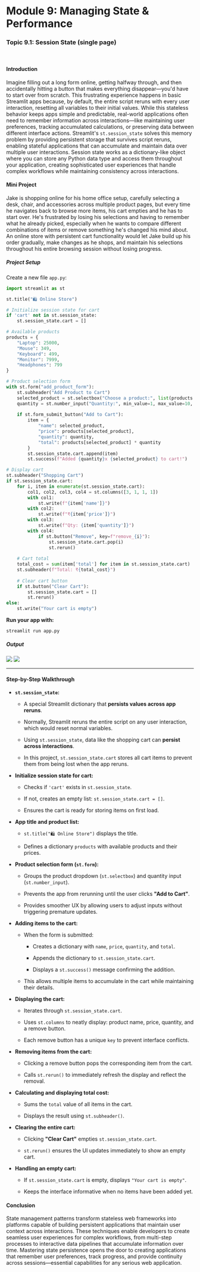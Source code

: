 # Module 9: Managing State & Performance

### Topic 9.1: Session State (single page)

<br>

#### **Introduction**

Imagine filling out a long form online, getting halfway through, and then accidentally hitting a button that makes everything disappear—you'd have to start over from scratch. This frustrating experience happens in basic Streamlit apps because, by default, the entire script reruns with every user interaction, resetting all variables to their initial values. While this stateless behavior keeps apps simple and predictable, real-world applications often need to remember information across interactions—like maintaining user preferences, tracking accumulated calculations, or preserving data between different interface actions.
Streamlit's `st.session_state` solves this memory problem by providing persistent storage that survives script reruns, enabling stateful applications that can accumulate and maintain data over multiple user interactions. Session state works as a dictionary-like object where you can store any Python data type and access them throughout your application, creating sophisticated user experiences that handle complex workflows while maintaining consistency across interactions.

#### **Mini Project**

Jake is shopping online for his home office setup, carefully selecting a desk, chair, and accessories across multiple product pages, but every time he navigates back to browse more items, his cart empties and he has to start over. He's frustrated by losing his selections and having to remember what he already picked, especially when he wants to compare different combinations of items or remove something he's changed his mind about.
An online store with persistent cart functionality would let Jake build up his order gradually, make changes as he shops, and maintain his selections throughout his entire browsing session without losing progress.

##### **Project Setup**

Create a new file `app.py`:

```python
import streamlit as st

st.title("🛍️ Online Store")

# Initialize session state for cart
if 'cart' not in st.session_state:
    st.session_state.cart = []

# Available products
products = {
    "Laptop": 25000,
    "Mouse": 349,
    "Keyboard": 499,
    "Monitor": 7999,
    "Headphones": 799
}

# Product selection form
with st.form("add_product_form"):
    st.subheader("Add Product to Cart")
    selected_product = st.selectbox("Choose a product:", list(products.keys()))
    quantity = st.number_input("Quantity:", min_value=1, max_value=10, value=1)
    
    if st.form_submit_button("Add to Cart"):
        item = {
            "name": selected_product,
            "price": products[selected_product],
            "quantity": quantity,
            "total": products[selected_product] * quantity
        }
        st.session_state.cart.append(item)
        st.success(f"Added {quantity}x {selected_product} to cart!")

# Display cart
st.subheader("Shopping Cart")
if st.session_state.cart:
    for i, item in enumerate(st.session_state.cart):
        col1, col2, col3, col4 = st.columns([3, 1, 1, 1])
        with col1:
            st.write(f"{item['name']}")
        with col2:
            st.write(f"₹{item['price']}")
        with col3:
            st.write(f"Qty: {item['quantity']}")
        with col4:
            if st.button("Remove", key=f"remove_{i}"):
                st.session_state.cart.pop(i)
                st.rerun()
    
    # Cart total
    total_cost = sum(item['total'] for item in st.session_state.cart)
    st.subheader(f"Total: ₹{total_cost}")
    
    # Clear cart button
    if st.button("Clear Cart"):
        st.session_state.cart = []
        st.rerun()
else:
    st.write("Your cart is empty")

```

**Run your app with:**

```
streamlit run app.py

```

##### **Output**

<img src="https://github.com/smaranjitghose/streamlit_course/blob/master/images/Module%209/mod9cart1.png">

<img src="https://github.com/smaranjitghose/streamlit_course/blob/master/images/Module%209/mod9cart2.png">

---

#### **Step-by-Step Walkthrough**


-   **`st.session_state`:**
    
    -   A special Streamlit dictionary that **persists values across app reruns**.
        
    -   Normally, Streamlit reruns the entire script on any user interaction, which would reset normal variables.
        
    -   Using `st.session_state`, data like the shopping cart can **persist across interactions**.
        
    -   In this project, `st.session_state.cart` stores all cart items to prevent them from being lost when the app reruns.
        
-   **Initialize session state for cart:**
    
    -   Checks if `'cart'` exists in `st.session_state`.
        
    -   If not, creates an empty list: `st.session_state.cart = []`.
        
    -   Ensures the cart is ready for storing items on first load.
        
-   **App title and product list:**
    
    -   `st.title("🛍️ Online Store")` displays the title.
        
    -   Defines a dictionary `products` with available products and their prices.
        
-   **Product selection form (`st.form`):**
    
    -   Groups the product dropdown (`st.selectbox`) and quantity input (`st.number_input`).
        
    -   Prevents the app from rerunning until the user clicks **"Add to Cart"**.
        
    -   Provides smoother UX by allowing users to adjust inputs without triggering premature updates.
        
-   **Adding items to the cart:**
    
    -   When the form is submitted:
        
        -   Creates a dictionary with `name`, `price`, `quantity`, and `total`.
            
        -   Appends the dictionary to `st.session_state.cart`.
            
        -   Displays a `st.success()` message confirming the addition.
            
    -   This allows multiple items to accumulate in the cart while maintaining their details.
        
-   **Displaying the cart:**
    
    -   Iterates through `st.session_state.cart`.
        
    -   Uses `st.columns` to neatly display: product name, price, quantity, and a remove button.
        
    -   Each remove button has a unique `key` to prevent interface conflicts.
        
-   **Removing items from the cart:**
    
    -   Clicking a remove button pops the corresponding item from the cart.
        
    -   Calls `st.rerun()` to immediately refresh the display and reflect the removal.
        
-   **Calculating and displaying total cost:**
    
    -   Sums the `total` value of all items in the cart.
        
    -   Displays the result using `st.subheader()`.
        
-   **Clearing the entire cart:**
    
    -   Clicking **"Clear Cart"** empties `st.session_state.cart`.
        
    -   `st.rerun()` ensures the UI updates immediately to show an empty cart.
        
-   **Handling an empty cart:**
    
    -   If `st.session_state.cart` is empty, displays `"Your cart is empty"`.
        
    -   Keeps the interface informative when no items have been added yet.

#### **Conclusion**

State management patterns transform stateless web frameworks into platforms capable of building persistent applications that maintain user context across interactions. These techniques enable developers to create seamless user experiences for complex workflows, from multi-step processes to interactive data pipelines that accumulate information over time. Mastering state persistence opens the door to creating applications that remember user preferences, track progress, and provide continuity across sessions—essential capabilities for any serious web application.

